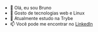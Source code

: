 - 👋 Olá, eu sou Bruno
- 👀 Gosto de tecnologias web e Linux
- 🌱 Atualmente estudo na Trybe
- 📫 Você pode me encontrar no [LinkedIn][1]

[1]: https://www.linkedin.com/in/brunolitore/
